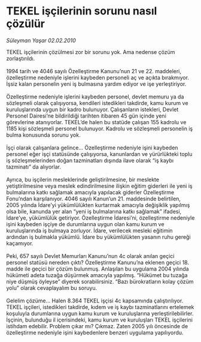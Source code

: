 # TEKEL işçilerinin sorunu nasıl çözülür

*Süleyman Yaşar 02.02.2010*

<div class="taraf_structure_2col_1zq">
<div class="margen_n">



 <p>TEKEL işçilerinin çözülmesi zor bir sorunu yok. Ama nedense çözüm zorlaştırıldı. <br/><br/>1994 tarih ve 4046 sayılı Özelleştirme Kanunu’nun 21 ve 22. maddeleri, özelleştirme nedeniyle işlerini kaybeden personeli aç ve açıkta bırakmıyor. İşsiz kalan personelin yeni iş bulmasına yardım ediyor ve işe yerleştiriyor. <br/><br/>Özelleştirme nedeniyle işlerini kaybeden personel, devlet memuru ya da sözleşmeli olarak çalışıyorsa, kendileri istedikleri takdirde, kamu kurum ve kuruluşlarında uygun bir kadro bulunuyor. Çalışanların istekleri, Devlet Personel Dairesi’ne bildirildiği tarihten itibaren 45 gün içinde yeni görevlerine atanıyorlar. TEKEL’de halen bu statüde çalışan 155 kadrolu ve 1185 kişi sözleşmeli personel bulunuyor. Kadrolu ve sözleşmeli personelin iş bulma konusunda sorunu yok. <br/><br/>İşçi olarak çalışanlara gelince... Özelleştirme nedeniyle işini kaybeden personel eğer işçi statüsünde çalışıyorsa, kanunlardan ve yürürlükteki toplu iş sözleşmelerinden doğan tazminatları dışında ilave olarak “iş kaybı tazminatı” da alıyorlar. <br/><br/>Ayrıca, bu işçilerin mesleklerinde geliştirilmesine, bir meslekte yetiştirilmesine veya meslek edindirilmesine ilişkin eğitim giderleri ile yeni iş bulmalarına katkı sağlamak amacıyla yapılacak giderler Özelleştirme Fonu’ndan karşılanıyor. 4046 sayılı Kanun’un 21. maddesinde belirtilen, 2005 yılında İdare’yi yükümlülükten kurtarmak amacıyla değişiklik yapılmış olsa bile, kanunda yer alan “yeni iş bulmalarına katkı sağlamak” ifadesi, İdare’ye, yükümlülük getiriyor. Özelleştirme İdaresi’ni, özelleştirme nedeniyle işini kaybeden işçiye de durumlarına uygun olan kamu kurum ve kuruluşlarında iş bulmaya zorluyor. İdare, verilecek mesleki eğitimin ardından iş bulmakla yükümlü. İdare bu yükümlülükten yasanın ruhu gereği kaçamıyor. <br/><br/>Peki, 657 sayılı Devlet Memurları Kanunu’nun 4c olarak anılan geçici personel statüsü nereden çıktı? Özelleştirme Kanunu’na eklenen geçici 18. madde ile geçici bir çözüm bulunmuş. Anlaşılan bu uygulama 2004 yılında hükümeti adeta tuzağa düşürmek amacıyla yapılmış. “Hükümet bu tuzağa niye düşmüş öyleyse” diyerek sorabilirsiniz. “Bazı bürokratların kolay çözüm yolu” olarak cevaplayalım bu soruyu. <br/><br/>Gelelim çözüme... Halen 8.364 TEKEL işçisi 4c kapsamında çalıştırılıyor. TEKEL işçileri, istedikleri takdirde, kıdem ve iş kaybı tazminatlarını ertelemek koşuluyla durumlarına uygun kamu kurum ve kuruluşlarına yerleştirilebilirler. İşçinin, bulunduğu il içerisindeki, kamu kurum ve kuruluşları TEKEL işçilerini istihdam edebilir. Problem çıkar mı? Çıkmaz. Zaten 2005 yılı öncesinde de özelleştirme nedeniyle işini kaybedenlere benzeri uygulama yapılıyordu.</p>
<br/>
<br/>
<br/>



<br/>


<div id="taraf_not">
</div>

</div>


</div>

